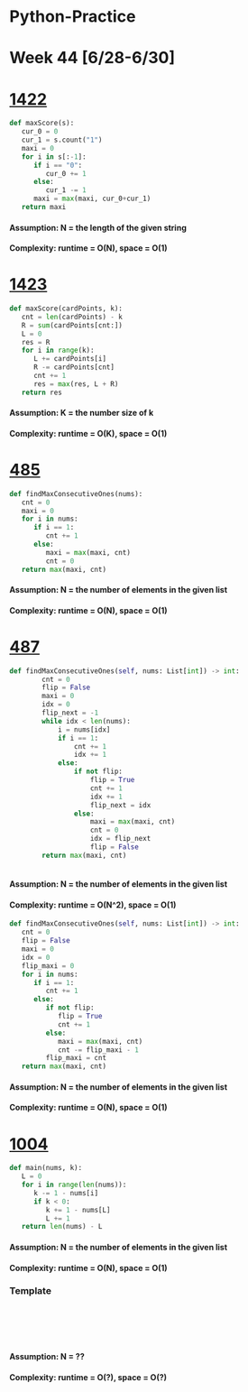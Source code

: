 # Python-Practice

# Week 44 [6/28-6/30]

# [1422](https://leetcode.com/problems/maximum-score-after-splitting-a-string/)
```python
def maxScore(s):
   cur_0 = 0
   cur_1 = s.count("1")
   maxi = 0
   for i in s[:-1]:
      if i == "0":
         cur_0 += 1
      else:
         cur_1 -= 1
      maxi = max(maxi, cur_0+cur_1)
   return maxi
```
#### Assumption: N = the length of the given string
#### Complexity: runtime = O(N), space = O(1)

# [1423](https://leetcode.com/problems/maximum-points-you-can-obtain-from-cards/)
```python
def maxScore(cardPoints, k):
   cnt = len(cardPoints) - k
   R = sum(cardPoints[cnt:])
   L = 0
   res = R
   for i in range(k):
      L += cardPoints[i]
      R -= cardPoints[cnt]
      cnt += 1
      res = max(res, L + R)
   return res
```
#### Assumption: K = the number size of k
#### Complexity: runtime = O(K), space = O(1) 

# [485](https://leetcode.com/problems/max-consecutive-ones/)
```python
def findMaxConsecutiveOnes(nums):
   cnt = 0
   maxi = 0
   for i in nums:
      if i == 1:
         cnt += 1
      else:
         maxi = max(maxi, cnt)
         cnt = 0
   return max(maxi, cnt)
```
#### Assumption: N = the number of elements in the given list
#### Complexity: runtime = O(N), space = O(1) 

# [487](https://leetcode.com/problems/max-consecutive-ones-ii/)
```python
def findMaxConsecutiveOnes(self, nums: List[int]) -> int:
        cnt = 0
        flip = False
        maxi = 0
        idx = 0
        flip_next = -1
        while idx < len(nums):
            i = nums[idx]
            if i == 1:
                cnt += 1
                idx += 1
            else:
                if not flip:
                    flip = True
                    cnt += 1
                    idx += 1
                    flip_next = idx
                else:
                    maxi = max(maxi, cnt)
                    cnt = 0
                    idx = flip_next
                    flip = False
        return max(maxi, cnt)
                    
```
#### Assumption: N = the number of elements in the given list
#### Complexity: runtime = O(N^2), space = O(1) 
```python
def findMaxConsecutiveOnes(self, nums: List[int]) -> int:
   cnt = 0
   flip = False
   maxi = 0
   idx = 0
   flip_maxi = 0
   for i in nums:
      if i == 1:
         cnt += 1
      else:
         if not flip:
            flip = True
            cnt += 1                   
         else:
            maxi = max(maxi, cnt)
            cnt -= flip_maxi - 1
         flip_maxi = cnt       
   return max(maxi, cnt)
```
#### Assumption: N = the number of elements in the given list
#### Complexity: runtime = O(N), space = O(1) 

# [1004](https://leetcode.com/problems/max-consecutive-ones-iii/)
```python
def main(nums, k):
   L = 0
   for i in range(len(nums)):
      k -= 1 - nums[i]
      if k < 0:
         k += 1 - nums[L]
         L += 1
   return len(nums) - L
```
#### Assumption: N = the number of elements in the given list
#### Complexity: runtime = O(N), space = O(1)

### Template
# []()
```sql
```

# []()
```python
```
#### Assumption: N = ??
#### Complexity: runtime = O(?), space = O(?) 

